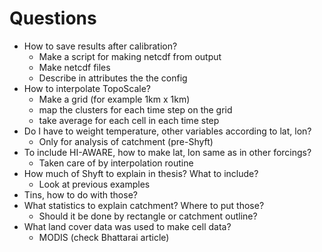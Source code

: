 # Questions

* How to save results after calibration?
  * Make a script for making netcdf from output
  * Make netcdf files
  * Describe in attributes the the config
* How to interpolate TopoScale?
  * Make a grid (for example 1km x 1km)
  * map the clusters for each time step on the grid
  * take average for each cell in each time step
* Do I have to weight temperature, other variables according to lat, lon?
  * Only for analysis of catchment (pre-Shyft)
* To include HI-AWARE, how to make lat, lon same as in other forcings?
  * Taken care of by interpolation routine
* How much of Shyft to explain in thesis? What to include?
  * Look at previous examples
* Tins, how to do with those?
* What statistics to explain catchment? Where to put those?
  * Should it be done by rectangle or catchment outline?
* What land cover data was used to make cell data?
  * MODIS (check Bhattarai article)

